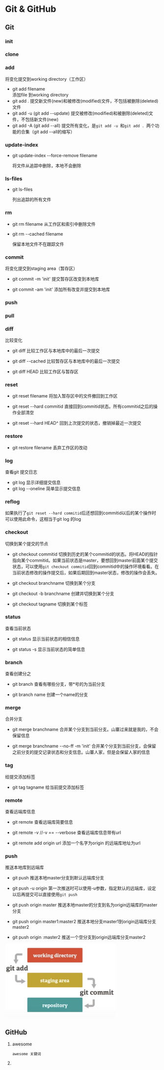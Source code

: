 # Git & GitHub


## Git

### init
### clone
### add
将变化提交到working directory（工作区）

- git  add filename 	
  添加file 到working directory
- git add . 
  提交新文件(new)和被修改(modified)文件，不包括被删除(deleted)文件
- git add -u   (git add --update)
  提交被修改(modified)和被删除(deleted)文件，不包括新文件(new)
- git add -A  (git add --all)
  提交所有变化，是`git add -u `和`git add . `两个功能的合集（git add --all的缩写）

### update-index

- git update-index --force-remove filename

  将文件从追踪中删除，本地不会删除

### ls-files

- git ls-files 

  列出追踪的所有文件

### rm

- git rm filename
  从工作区和索引中删除文件
  
- git rm --cached filename 
  
  保留本地文件不在跟踪文件

### commit
将变化提交到staging area（暂存区）

- git commit -m 'init' 
  提交暂存区改变到本地库
  
- git commit -am 'init'
  添加所有改变并提交到本地库

### push
### pull
### diff
比较变化

- git diff 
  比较工作区与本地库中的最后一次提交

- git diff --cached
  比较暂存区与本地库中的最后一次提交

- git diff HEAD
  比较工作区与暂存区
### reset
- git reset filename
  将加入暂存区中的文件撤回到工作区
  
- git reset --hard commitid
  直接回到commitid状态。所有commitid之后的操作全部清空
  
- git reset --hard HEAD^
  回到上次提交的状态，撤销掉最近一次提交
  
### restore
- git restore filename 
  丢弃工作区的改动

### log
查看git 提交日志

- git log
  显示详细提交信息
- git log --oneline
  简单显示提交信息
  
### reflog
如果执行了`git reset --hard commitid`后还想回到commitid以后的某个操作时可以使用此命令，这相当于git log 的log

### checkout
切换到某个提交的节点

- git checkout commitid
  切换到历史的某个commitid的状态。将HEAD的指针指向某个commitid。如果当前状态是master，要想回到master前面某个提交状态，可以使用`git checkout commitid`回到commitid中的操作环境看看。在当前状态修改的操作提交后，如果后期回到master状态，修改的操作会丢失。

- git checkout branchname
  切换到某个分支
  
- git checkout -b branchname
  创建并切换到某个分支
  
- git checkout tagname
  切换到某个标签
  
  
### status
查看当前状态

- git status
  显示当前状态的相信信息

- git status -s 
  显示当前状态的简单信息

### branch
查看创建分之

- git branch
  查看有哪些分支，带*号的为当前分支
  
- git branch name
  创建一个name的分支

### merge
合并分支

- git merge branchname
  合并某个分支到当前分支。山寨过来就是我的，不会保留信息

- git merge branchname --no-ff -m 'init'
  合并某个分支到当前分支，会保留之前分支的提交记录状态和分支信息。山寨人家，但是会保留人家的信息

### tag
给提交添加标签

- git tag tagname
  给当前提交添加标签


### remote
查看远端库信息

- git remote 
  查看远端库简要信息	

- git remote -v //-v == --verbose
  查看远端库信息带有url
  
- git remote add origin url
  添加一个名字为origin 的远端库地址为url
  
  
### push
推送本地库到远端库

- git push
  推送本地master分支到默认远端库分支

- git push -u origin 
  第一次推送时可以使用-u参数，指定默认的远端库，设定以后再提交可以直接使用`git push`
  
- git push  origin master
  推送本地master的分支到名为origin远端库的master分支
  
- git push  origin master1:master2
  推送本地分支master1到origin远端库分支master2
  
- git push  origin :master2
  推送一个空分支到origin远端库分支master2

![QQ20200318-211942@2x](Git&GitHub.assets/QQ20200318-211942@2x.png)





## GitHub

1. awesome

   ```
   awesome 关键词
   ```

   

2. 

